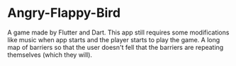 # Angry-Flappy-Bird
A game made by Flutter and Dart.
This app still requires some modifications like music when app starts and the player starts to play the game.
A long map of barriers so that the user doesn't fell that the barriers are repeating themselves (which they will).

